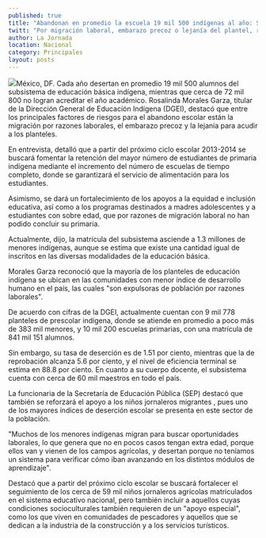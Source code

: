 ```yaml
---
published: true
title: "Abandonan en promedio la escuela 19 mil 500 indígenas al año: SEP"
twitt: "Por migración laboral, embarazo precoz o lejanía del plantel, reportó"
author: La Jornada
location: Nacional
category: Principales
layout: posts
---
```


![](http://i.imgur.com/C87UIofm.jpg)México, DF. Cada año desertan en promedio 19 mil 500 alumnos del subsistema de educación básica indígena, mientras que cerca de 72 mil 800 no logran acreditar el año académico. Rosalinda Morales Garza, titular de la Dirección General de Educación Indígena (DGEI), destacó que entre los principales factores de riesgos para el abandono escolar están la migración por razones laborales, el embarazo precoz y la lejanía para acudir a los planteles.

En entrevista, detalló que a partir del próximo ciclo escolar 2013-2014 se buscará fomentar la retención del mayor número de estudiantes de primaria indígena mediante el incremento del número de escuelas de tiempo completo, donde se garantizará el servicio de alimentación para los estudiantes.

Asimismo, se dará un fortalecimiento de los apoyos a la equidad e inclusión educativa, así como a los programas destinados a madres adolescentes y a estudiantes con sobre edad, que por razones de migración laboral no han podido concluir su primaria.

Actualmente, dijo, la matrícula del subsistema asciende a 1.3 millones de menores indígenas, aunque se estima que existe una cantidad igual de inscritos en las diversas modalidades de la educación básica.

Morales Garza reconoció que la mayoría de los planteles de educación indígena se ubican en las comunidades con menor índice de desarrollo humano en el país, las cuales "son expulsoras de población por razones laborales".

De acuerdo con cifras de la DGEI, actualmente cuentan con 9 mil 778 planteles de prescolar indígena, donde se atiende en promedio a poco más de 383 mil menores, y 10 mil 200 escuelas primarias, con una matrícula de 841 mil 151 alumnos.

Sin embargo, su tasa de deserción es de 1.51 por ciento, mientras que la de reprobación alcanza 5.6 por ciento, y el nivel de eficiencia terminal se estima en 88.8 por ciento. En cuanto a su cuerpo docente, el subsistema cuenta con cerca de 60 mil maestros en todo el país.

La funcionaria de la Secretaría de Educación Pública (SEP) destacó que también se reforzará el apoyo a los niños jornaleros migrantes , pues uno de los mayores índices de deserción escolar se presenta en este sector de la población.

"Muchos de los menores indígenas migran para buscar oportunidades laborales, lo que genera que no en pocos casos tengan extra edad, porque ellos van y vienen de los campos agrícolas, y desertan porque no teníamos un sistema para verificar cómo iban avanzando en los distintos módulos de aprendizaje".

Destacó que a partir del próximo ciclo escolar se buscará fortalecer el seguimiento de los cerca de 59 mil niños jornaleros agrícolas matriculados en el sistema educativo nacional, pero también incluir a aquellos cuyas condiciones socioculturales también requieren de un "apoyo especial", como los que viven en comunidades de pescadores y aquellos que se dedican a la industria de la construcción y a los servicios turísticos.

